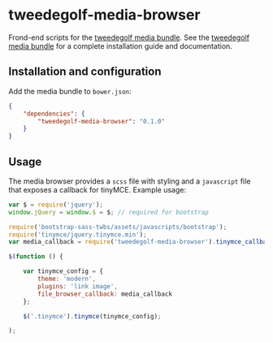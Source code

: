 tweedegolf-media-browser
========================

Frond-end scripts for the [tweedegolf media bundle](https://github.com/tweedegolf/media-bundle). See the [tweedegolf media bundle](https://github.com/tweedegolf/media-bundle) for a complete installation guide and documentation.

## Installation and configuration
Add the media bundle to `bower.json`:

```json
{
    "dependencies": {
        "tweedegolf-media-browser": "0.1.0"
    }
}
```

## Usage

The media browser provides a `scss` file with styling and a `javascript` file that exposes a callback for tinyMCE. Example usage:

```javascript
var $ = require('jquery');
window.jQuery = window.$ = $; // required for bootstrap

require('bootstrap-sass-twbs/assets/javascripts/bootstrap');
require('tinymce/jquery.tinymce.min');
var media_callback = require('tweedegolf-media-browser').tinymce_callback('/api/modal');

$(function () {

    var tinymce_config = {
        theme: 'modern',
        plugins: 'link image',
        file_browser_callback: media_callback
    };

    $('.tinymce').tinymce(tinymce_config);

);

```
